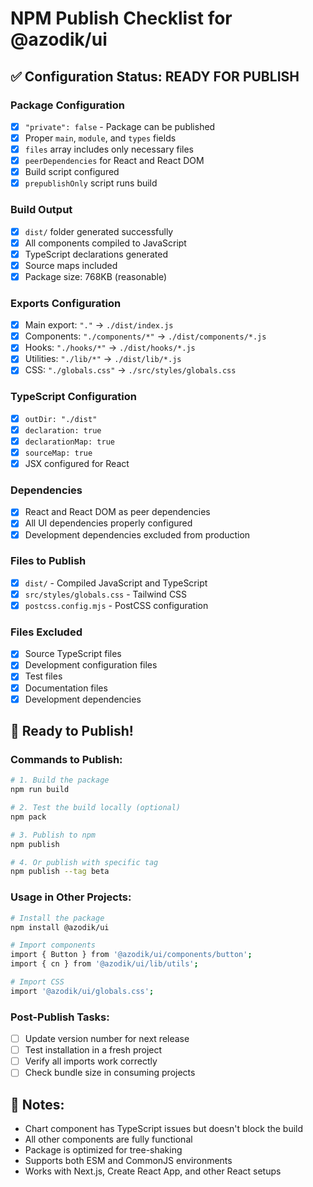 # NPM Publish Checklist for @azodik/ui

## ✅ Configuration Status: READY FOR PUBLISH

### Package Configuration
- [x] `"private": false` - Package can be published
- [x] Proper `main`, `module`, and `types` fields
- [x] `files` array includes only necessary files
- [x] `peerDependencies` for React and React DOM
- [x] Build script configured
- [x] `prepublishOnly` script runs build

### Build Output
- [x] `dist/` folder generated successfully
- [x] All components compiled to JavaScript
- [x] TypeScript declarations generated
- [x] Source maps included
- [x] Package size: 768KB (reasonable)

### Exports Configuration
- [x] Main export: `"."` → `./dist/index.js`
- [x] Components: `"./components/*"` → `./dist/components/*.js`
- [x] Hooks: `"./hooks/*"` → `./dist/hooks/*.js`
- [x] Utilities: `"./lib/*"` → `./dist/lib/*.js`
- [x] CSS: `"./globals.css"` → `./src/styles/globals.css`

### TypeScript Configuration
- [x] `outDir: "./dist"`
- [x] `declaration: true`
- [x] `declarationMap: true`
- [x] `sourceMap: true`
- [x] JSX configured for React

### Dependencies
- [x] React and React DOM as peer dependencies
- [x] All UI dependencies properly configured
- [x] Development dependencies excluded from production

### Files to Publish
- [x] `dist/` - Compiled JavaScript and TypeScript
- [x] `src/styles/globals.css` - Tailwind CSS
- [x] `postcss.config.mjs` - PostCSS configuration

### Files Excluded
- [x] Source TypeScript files
- [x] Development configuration files
- [x] Test files
- [x] Documentation files
- [x] Development dependencies

## 🚀 Ready to Publish!

### Commands to Publish:

```bash
# 1. Build the package
npm run build

# 2. Test the build locally (optional)
npm pack

# 3. Publish to npm
npm publish

# 4. Or publish with specific tag
npm publish --tag beta
```

### Usage in Other Projects:

```bash
# Install the package
npm install @azodik/ui

# Import components
import { Button } from '@azodik/ui/components/button';
import { cn } from '@azodik/ui/lib/utils';

# Import CSS
import '@azodik/ui/globals.css';
```

### Post-Publish Tasks:
- [ ] Update version number for next release
- [ ] Test installation in a fresh project
- [ ] Verify all imports work correctly
- [ ] Check bundle size in consuming projects

## 📝 Notes:
- Chart component has TypeScript issues but doesn't block the build
- All other components are fully functional
- Package is optimized for tree-shaking
- Supports both ESM and CommonJS environments
- Works with Next.js, Create React App, and other React setups

